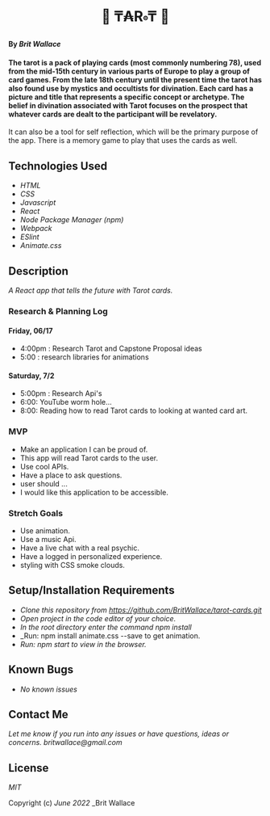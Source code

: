 #  <p align="center">  🔮 **₸₳R𝇇₸** 🔮</p>


#### By _**Brit Wallace**_

#### The tarot is a pack of playing cards (most commonly numbering 78), used from the mid-15th century in various parts of Europe to play a group of card games. From the late 18th century until the present time the tarot has also found use by mystics and occultists for divination. Each card has a picture and title that represents a specific concept or archetype. The belief in divination associated with Tarot focuses on the prospect that whatever cards are dealt to the participant will be revelatory. 
It can also be a tool for self reflection, which will be the primary purpose of the app. There is a memory game to play that uses the cards as well.


## Technologies Used

* _HTML_
* _CSS_
* _Javascript_
* _React_
* _Node Package Manager (npm)_
* _Webpack_
* _ESlint_
* _Animate.css_



## Description

_A React app that tells the future with Tarot cards._


### Research & Planning Log
#### Friday, 06/17
* 4:00pm : Research Tarot and Capstone Proposal ideas  
* 5:00 : research libraries for animations

#### Saturday, 7/2
* 5:00pm : Research Api's
* 6:00: YouTube worm hole...
* 8:00: Reading how to read Tarot cards to looking at wanted card art.



### MVP
* Make an application I can be proud of.
* This app will read Tarot cards to the user.
* Use cool APIs.
* Have a place to ask questions. 
* user should ...
* I would like this application to be accessible. 


### Stretch Goals
*  Use animation.
*  Use a music Api.
*  Have a live chat with a real psychic.
*  Have a logged in personalized experience.
*  styling with CSS smoke clouds.




## Setup/Installation Requirements

* _Clone this repository from https://github.com/BritWallace/tarot-cards.git_
* _Open project in the code editor of your choice._
* _In the root directory enter the command npm install_
* _Run: npm install animate.css --save to get animation.
* _Run: npm start to view in the browser._


## Known Bugs

* _No known issues_

## Contact Me

_Let me know if you run into any issues or have questions, ideas or concerns. britwallace@gmail.com_

## License

_MIT_

Copyright (c) _June 2022_ _Brit Wallace